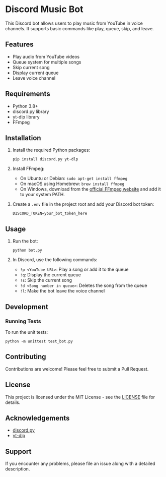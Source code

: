 # Discord Music Bot

This Discord bot allows users to play music from YouTube in voice channels. It supports basic commands like play, queue, skip, and leave.

## Features

- Play audio from YouTube videos
- Queue system for multiple songs
- Skip current song
- Display current queue
- Leave voice channel

## Requirements

- Python 3.8+
- discord.py library
- yt-dlp library
- FFmpeg

## Installation

1. Install the required Python packages:
   ```
   pip install discord.py yt-dlp
   ```

2. Install FFmpeg:
   - On Ubuntu or Debian: `sudo apt-get install ffmpeg`
   - On macOS using Homebrew: `brew install ffmpeg`
   - On Windows, download from the [official FFmpeg website](https://ffmpeg.org/download.html) and add it to your system PATH.

3. Create a `.env` file in the project root and add your Discord bot token:
   ```
   DISCORD_TOKEN=your_bot_token_here
   ```

## Usage

1. Run the bot:
   ```
   python bot.py
   ```

2. In Discord, use the following commands:
   - `!p <YouTube URL>`: Play a song or add it to the queue
   - `!q`: Display the current queue
   - `!s`: Skip the current song
   - `!d <Song number in queue>`: Deletes the song from the queue
   - `!l`: Make the bot leave the voice channel

## Development

### Running Tests

To run the unit tests:

```
python -m unittest test_bot.py
```

## Contributing

Contributions are welcome! Please feel free to submit a Pull Request.

## License

This project is licensed under the MIT License - see the [LICENSE](LICENSE) file for details.

## Acknowledgements

- [discord.py](https://github.com/Rapptz/discord.py)
- [yt-dlp](https://github.com/yt-dlp/yt-dlp)

## Support

If you encounter any problems, please file an issue along with a detailed description.